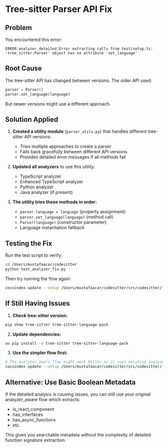 # Tree-sitter Parser API Fix

## Problem
You encountered this error:
```
ERROR:analyzer_detailed:Error extracting calls from test/setup.ts: 'tree_sitter.Parser' object has no attribute 'set_language'
```

## Root Cause
The tree-sitter API has changed between versions. The older API used:
```python
parser = Parser()
parser.set_language(language)
```

But newer versions might use a different approach.

## Solution Applied

1. **Created a utility module** (`parser_utils.py`) that handles different tree-sitter API versions:
   - Tries multiple approaches to create a parser
   - Falls back gracefully between different API versions
   - Provides detailed error messages if all methods fail

2. **Updated all analyzers** to use this utility:
   - TypeScript analyzer
   - Enhanced TypeScript analyzer
   - Python analyzer
   - Java analyzer (if present)

3. **The utility tries these methods in order:**
   - `parser.language = language` (property assignment)
   - `parser.set_language(language)` (method call)
   - `Parser(language)` (constructor parameter)
   - Language instantiation fallback

## Testing the Fix

Run the test script to verify:
```bash
cd /Users/mustafaacar/codesitter
python test_analyzer_fix.py
```

Then try running the flow again:
```bash
cocoindex update --setup /Users/mustafaacar/codesitter/src/codesitter/flows/analyzer_detailed.py
```

## If Still Having Issues

1. **Check tree-sitter version:**
```bash
pip show tree-sitter tree-sitter-language-pack
```

2. **Update dependencies:**
```bash
uv pip install -U tree-sitter tree-sitter-language-pack
```

3. **Use the simpler flow first:**
```bash
# The analyzer_aware flow might work better as it uses existing analyzers
cocoindex update --setup /Users/mustafaacar/codesitter/src/codesitter/flows/analyzer_aware.py
```

## Alternative: Use Basic Boolean Metadata
If the detailed analysis is causing issues, you can still use your original analyzer_aware flow which extracts:
- is_react_component
- has_interfaces
- has_async_functions
- etc.

This gives you searchable metadata without the complexity of detailed function signature extraction.
